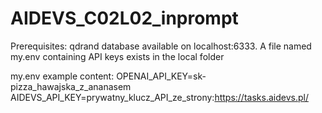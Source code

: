 # AIDEVS_C02L02_inprompt

Prerequisites:
    qdrand database available on localhost:6333.
    A file named my.env containing API keys exists in the local folder

my.env example content:
OPENAI_API_KEY=sk-pizza_hawajska_z_ananasem
AIDEVS_API_KEY=prywatny_klucz_API_ze_strony:https://tasks.aidevs.pl/
